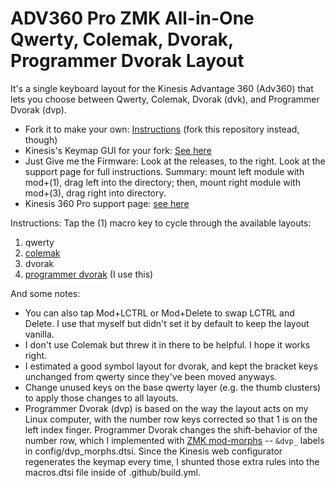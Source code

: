 # ADV360 Pro ZMK All-in-One Qwerty, Colemak, Dvorak, Programmer Dvorak Layout

It's a single keyboard layout for the Kinesis Advantage 360 (Adv360) that lets you choose between Qwerty, Colemak, Dvorak (dvk), and Programmer Dvorak (dvp).

- Fork it to make your own: [Instructions](https://github.com/KinesisCorporation/Adv360-Pro-ZMK
) (fork this repository instead, though)
- Kinesis's Keymap GUI for your fork: [See here](https://kinesiscorporation.github.io/Adv360-Pro-GUI)
- Just Give me the Firmware: Look at the releases, to the right. Look at the support page for full instructions. Summary: mount left module with mod+(1), drag left into the directory; then, mount right module with mod+(3), drag right into directory.
- Kinesis 360 Pro support page: [see here](https://kinesis-ergo.com/support/kb360pro/)

Instructions: Tap the (1) macro key to cycle through the available layouts:

1. qwerty
2. [colemak](colemak.com)
3. dvorak
4. [programmer dvorak](https://www.kaufmann.no/roland/dvorak/) (I use this)

And some notes:

- You can also tap Mod+LCTRL or Mod+Delete to swap LCTRL and Delete. I use that myself but didn't set it by default to keep the layout vanilla.
- I don't use Colemak but threw it in there to be helpful. I hope it works right.
- I estimated a good symbol layout for dvorak, and kept the bracket keys unchanged from qwerty since they've been moved anyways.
- Change unused keys on the base qwerty layer (e.g. the thumb clusters) to apply those changes to all layouts.
- Programmer Dvorak (dvp) is based on the way the layout acts on my Linux computer, with the number row keys corrected so that 1 is on the left index finger. Programmer Dvorak changes the shift-behavior of the number row, which I implemented with [ZMK mod-morphs](https://zmk.dev/docs/behaviors/mod-morph) -- `&dvp_` labels in config/dvp_morphs.dtsi. Since the Kinesis web configurator regenerates the keymap every time, I shunted those extra rules into the macros.dtsi file inside of .github/build.yml.
